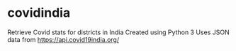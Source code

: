# covidindia
Retrieve Covid stats for districts in India
Created using Python 3
Uses JSON data from https://api.covid19india.org/
